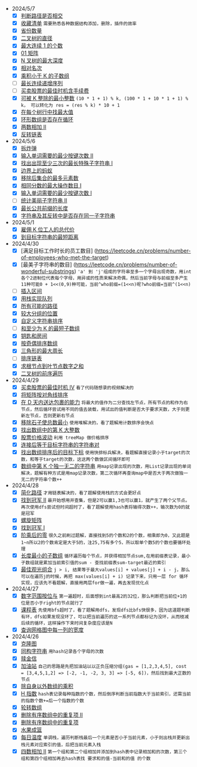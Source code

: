 - 2024/5/7
  - [x] [判断路径是否相交](https://leetcode.cn/problems/path-crossing)
  - [x] [收藏清单](https://leetcode.cn/problems/people-whose-list-of-favorite-companies-is-not-a-subset-of-another-list)
    `需要熟悉各种数据结构添加，删除，插件的效率`
  - [x] [省份数量](https://leetcode.cn/problems/number-of-provinces)
  - [x] [二叉树的直径](https://leetcode.cn/problems/diameter-of-binary-tree)
  - [x] [最大连续 1 的个数](https://leetcode.cn/problems/max-consecutive-ones)
  - [x] [01 矩阵](https://leetcode.cn/problems/01-matrix)
  - [x] [N 叉树的最大深度](https://leetcode.cn/problems/maximum-depth-of-n-ary-tree)
  - [x] [相对名次](https://leetcode.cn/problems/relative-ranks)
  - [x] [乘积小于 K 的子数组](https://leetcode.cn/problems/subarray-product-less-than-k)
  - [ ] [最长连续递增序列](https://leetcode.cn/problems/longest-increasing-subsequence)
  - [ ] [买卖股票的最佳时机含手续费](https://leetcode.cn/problems/best-time-to-buy-and-sell-stock-with-transaction-fee)
  - [x] [可被 K 整除的最小整数](https://leetcode.cn/problems/smallest-integer-divisible-by-k)
    `(10 * 1 + 1) % k, (100 * 1 + 10 * 1 + 1) % k， 可以转化为 res = (res % k) * 10 + 1`
  - [x] [在每个树行中找最大值](https://leetcode.cn/problems/find-largest-value-in-each-tree-row)
  - [x] [环形数组是否存在循环](https://leetcode.cn/problems/circular-array-loop)
  - [x] [两数相加 II](https://leetcode.cn/problems/add-two-numbers-ii)
  - [x] [反转链表](https://leetcode.cn/problems/reverse-linked-list)

- 2024/5/6
  - [x] [拆炸弹](https://leetcode.cn/problems/defuse-the-bomb)
  - [x] [输入单词需要的最少按键次数 II](https://leetcode.cn/problems/minimum-number-of-pushes-to-type-word-ii)
  - [x] [找出出现至少三次的最长特殊子字符串 I](https://leetcode.cn/problems/find-longest-special-substring-that-occurs-thrice-i)
  - [x] [边界上的蚂蚁](https://leetcode.cn/problems/ant-on-the-boundary)
  - [x] [移除后集合的最多元素数](https://leetcode.cn/problems/maximum-size-of-a-set-after-removals)
  - [x] [相同分数的最大操作数目 I](https://leetcode.cn/problems/maximum-number-of-operations-with-the-same-score-i)
  - [x] [输入单词需要的最少按键次数 I](https://leetcode.cn/problems/minimum-number-of-pushes-to-type-word-i)
  - [ ] [统计美丽子字符串 II](https://leetcode.cn/problems/count-beautiful-substrings-ii)
  - [x] [最长公共前缀的长度](https://leetcode.cn/problems/find-the-length-of-the-longest-common-prefix)
  - [x] [字符串及其反转中是否存在同一子字符串](https://leetcode.cn/problems/existence-of-a-substring-in-a-string-and-its-reverse)

- 2024/5/1
  - [x] [雇佣 K 位工人的总代价](https://leetcode.cn/problems/total-cost-to-hire-k-workers)
  - [x] [到目标字符串的最短距离](https://leetcode.cn/problems/shortest-distance-to-target-string-in-a-circular-array)

- 2024/4/30
    - [x] [满足目标工作时长的员工数目] (https://leetcode.cn/problems/number-of-employees-who-met-the-target)
    - [x] [最美子字符串的数目] (https://leetcode.cn/problems/number-of-wonderful-substrings)
      `'a' 到 'j'组成的字符串至多一个字母出现奇数，用int各个2进制位代表每个字母，用异或的性质来解决奇偶，然后当前字母与前缀至多产生11种可能0 + 1<<(0,9)种可能，当前^who前缀=(1<<n)呢?who前缀=当前^(1<<n)`
    - [ ] [插入区间](https://leetcode.cn/problems/insert-interval)
    - [x] [用栈实现队列](https://leetcode.cn/problems/implement-queue-using-stacks)
    - [x] [所有可能的路径](https://leetcode.cn/problems/all-paths-from-source-to-target)
    - [x] [较大分组的位置](https://leetcode.cn/problems/positions-of-large-groups)
    - [x] [自定义字符串排序](https://leetcode.cn/problems/custom-sort-string)
    - [ ] [和至少为 K 的最短子数组](https://leetcode.cn/problems/shortest-subarray-with-sum-at-least-k)
    - [x] [钥匙和房间](https://leetcode.cn/problems/keys-and-rooms)
    - [x] [按奇偶排序数组](https://leetcode.cn/problems/sort-array-by-parity)
    - [x] [三角形的最大周长](https://leetcode.cn/problems/largest-perimeter-triangle)
    - [ ] [排序链表](https://leetcode.cn/problems/sort-list)
    - [x] [求根节点到叶节点数字之和](https://leetcode.cn/problems/sum-root-to-leaf-numbers)
    - [x] [二叉树的前序遍历](https://leetcode.cn/problems/binary-tree-preorder-traversal)

- 2024/4/29
    - [x] [买卖股票的最佳时机 IV](https://leetcode.cn/problems/best-time-to-buy-and-sell-stock-iv)
      `看了代码随想录的视频解决的`
    - [x] [将矩阵按对角线排序](https://leetcode.cn/problems/sort-the-matrix-diagonally)
    - [x] [在 D 天内送达包裹的能力](https://leetcode.cn/problems/capacity-to-ship-packages-within-d-days)
      `将最大的值作为二分查找左节点，所有节点的和作为右节点，然后循环尝试用不同的值去装载，用试出的值判断是否大于要求天数，大于则更新左节点，否则更新右节点`
    - [x] [移除石子使总数最小](https://leetcode.cn/problems/remove-stones-to-minimize-the-total)
      `使用堆解决的，看了题解用计数排序会快点`
    - [x] [找出数组中的第 K 大整数](https://leetcode.cn/problems/find-the-kth-largest-integer-in-the-array)
    - [x] [股票价格波动](https://leetcode.cn/problems/stock-price-fluctuation)
      `利用 treeMap 做价格排序`
    - [x] [连接后等于目标字符串的字符串对](https://leetcode.cn/problems/number-of-pairs-of-strings-with-concatenation-equal-to-target)
    - [x] [找出数组排序后的目标下标](https://leetcode.cn/problems/find-target-indices-after-sorting-array)
      `使用快排标兵解决，看题解直接记录小于target的次数，和等于target的次数，这这两个数做区间循环即可`
    - [x] [数组中第 K 个独一无二的字符串](https://leetcode.cn/problems/kth-distinct-string-in-an-array)
      `用map记录出现的次数，用List记录出现的单词解决，题解有种方式是用map记录次数，第二次循环再查询map中是否大于两次做独一无二的字符串个数++`

- 2024/4/28
    - [x] [简化路径](https://leetcode.cn/problems/simplify-path)
      `才用链表解决的，看了题解使用栈的方式会更好点`
    - [x] [找到冠军 II](https://leetcode.cn/problems/find-champion-ii)
      `最开始想用并查集，但是2可以赢1,3也可以赢1，就产生了两个父节点。再次使用dfs尝试但时间超时了，看了题解使用hash表将输得次数++，输次数为0的就是冠军`
    - [x] [螺旋矩阵](https://leetcode.cn/problems/spiral-matrix)
    - [x] [找到冠军 I](https://leetcode.cn/problems/find-champion-i)
    - [x] [阶乘后的零](https://leetcode.cn/problems/factorial-trailing-zeroes)
      `很久之前刷过题解，直接找到5的个数和2的个数，相乘即为0，又此题是1~n所以2的个数肯定是大于5的，注25,75有多个5，所以取单个数5的个数也要循环处理`
    - [x] [长度最小的子数组](https://leetcode.cn/problems/minimum-size-subarray-sum)
      `循环遍历每个节点，并获得相加节点sum,在用前缀表记录，最小子数组就是累加当前索引值的sum - 查找前缀表sum-target最近的索引`
    - [x] [最佳观光组合](https://leetcode.cn/problems/best-sightseeing-pair)
      `j > i, 结果等于最大values[i] + values[j] + i - j，那么可以在遍历j的时候，再把 max(values[i] + i) 记录下来，只用一层 for 循环实现，应该先不看题解，直接用两层for做一遍，再去发现优化点`

- 2024/4/27
    - [x] [数字范围按位与](https://leetcode.cn/problems/bitwise-and-of-numbers-range)
      `第一遍超时，后面想到int最高2的32位，那么判断把当前位+1的位是否小于right的节点就行了`
    - [x] [课程表](https://leetcode.cn/problems/course-schedule)
      `先使用bfs超时了，看了题解用dfs，发现dfs比bfs快很多，因为这道题判断有环，dfs如果发现没环了，可以把当前遍历的这一系列节点都标记为没环，从而枝减后续的循环，这样操作下来时间复杂度应该是N`
    - [x] [查询网格图中每一列的宽度](https://leetcode.cn/problems/find-the-width-of-columns-of-a-grid)

- 2024/4/26
    - [x] [克隆图](https://leetcode.cn/problems/clone-graph)
    - [x] [同构字符串](https://leetcode.cn/problems/isomorphic-strings)
      `用hash记录各个字母的次数`
    - [x] [赎金信](https://leetcode.cn/problems/ransom-note)
    - [x] [加油站](https://leetcode.cn/problems/gas-station)
      `自己的思路是先把加油站以以正负压缩分组(gas = [1,2,3,4,5], cost = [3,4,5,1,2] => [-2, -1, -2, 3, 3] => [-5, 6])，然后找到最大正数的节点`
    - [x] [除自身以外数组的乘积](https://leetcode.cn/problems/product-of-array-except-self)
    - [x] [H 指数](https://leetcode.cn/problems/h-index)
      `hash表记录每种指数的个数，然后倒序判断当前指数大于当前索引，还需当前的指数个数+=后一个指数的个数`
    - [x] [轮转数组](https://leetcode.cn/problems/rotate-array)
    - [x] [删除有序数组中的重复项 II](https://leetcode.cn/problems/remove-duplicates-from-sorted-array-ii)
    - [x] [删除有序数组中的重复项](https://leetcode.cn/problems/remove-duplicates-from-sorted-array)
    - [x] [水果成篮](https://leetcode.cn/problems/fruit-into-baskets)
    - [x] [每日温度](https://leetcode.cn/problems/daily-temperatures)
      `单调栈，遍历判断栈最后一个元素是否小于当前元素，小于则出栈并更新出栈元素对应索引的值，后把当前元素入栈`
    - [x] [四数相加 II](https://leetcode.cn/problems/4sum-ii)
      `第一个组和第二个组相加并添加到hash表中记录相加和的次数，第三个组和第四个组相加再去hash表找 要求和的值-当前和的值 的个数`